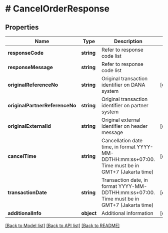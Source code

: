 # # CancelOrderResponse

## Properties

Name | Type | Description | Notes
------------ | ------------- | ------------- | -------------
**responseCode** | **string** | Refer to response code list |
**responseMessage** | **string** | Refer to response code list |
**originalReferenceNo** | **string** | Original transaction identifier on DANA system | [optional]
**originalPartnerReferenceNo** | **string** | Original transaction identifier on partner system |
**originalExternalId** | **string** | Original external identifier on header message | [optional]
**cancelTime** | **string** | Cancellation date time, in format YYYY-MM-DDTHH:mm:ss+07:00. Time must be in GMT+7 (Jakarta time) | [optional]
**transactionDate** | **string** | Transaction date, in format YYYY-MM-DDTHH:mm:ss+07:00. Time must be in GMT+7 (Jakarta time) | [optional]
**additionalInfo** | **object** | Additional information | [optional]

[[Back to Model list]](../../README.md#models) [[Back to API list]](../../README.md#endpoints) [[Back to README]](../../README.md)
